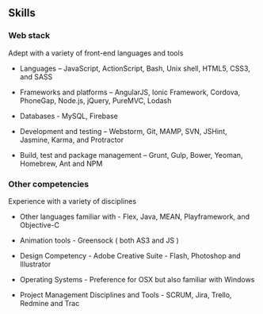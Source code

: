 ## Skills

### Web stack

Adept with a variety of front-end languages and tools

- Languages – JavaScript, ActionScript, Bash, Unix shell, HTML5, CSS3, and SASS

- Frameworks and platforms – AngularJS, Ionic Framework, Cordova, PhoneGap, Node.js, jQuery, PureMVC, Lodash

- Databases - MySQL, Firebase

- Development and testing – Webstorm, Git, MAMP, SVN, JSHint, Jasmine, Karma, and Protractor

- Build, test and package management – Grunt, Gulp, Bower, Yeoman, Homebrew, Ant and NPM

### Other competencies

Experience with a variety of disciplines

- Other languages familiar with - Flex, Java, MEAN, Playframework, and Objective-C

- Animation tools - Greensock ( both AS3 and JS )

- Design Competency - Adobe Creative Suite - Flash, Photoshop and Illustrator

- Operating Systems - Preference for OSX but also familiar with Windows

- Project Management Disciplines and Tools - SCRUM, Jira, Trello, Redmine and Trac


